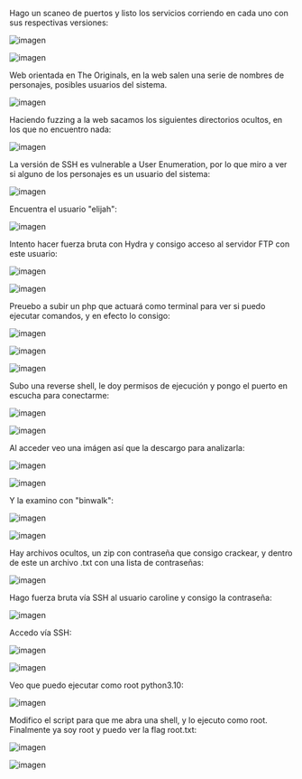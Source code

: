 Hago un scaneo de puertos y listo los servicios corriendo en cada uno con sus respectivas versiones:

![imagen](https://github.com/Dani-ITB24/Proyecto-Final/assets/99719204/834e71ad-5d37-4308-a528-d66a0948d06e)

![imagen](https://github.com/Dani-ITB24/Proyecto-Final/assets/99719204/d7583465-da58-462f-9b85-61b4d6599c33)

Web orientada en The Originals, en la web salen una serie de nombres de personajes, posibles usuarios del sistema.

![imagen](https://github.com/Dani-ITB24/Proyecto-Final/assets/99719204/0ace78b8-f4a8-4f9d-a7a6-4b0cc0719fd5)

Haciendo fuzzing a la web sacamos los siguientes directorios ocultos, en los que no encuentro nada:

![imagen](https://github.com/Dani-ITB24/Proyecto-Final/assets/99719204/6786b55a-0efd-4c74-adf6-1201446d1c85)

La versión de SSH es vulnerable a User Enumeration, por lo que miro a ver si alguno de los personajes es un usuario del sistema:

![imagen](https://github.com/Dani-ITB24/Proyecto-Final/assets/99719204/38b3f3dd-b28e-4021-9a27-e6c5d1dc6895)

Encuentra el usuario "elijah":

![imagen](https://github.com/Dani-ITB24/Proyecto-Final/assets/99719204/6f13d347-6561-4a30-b1e8-e032e06f45fa)

Intento hacer fuerza bruta con Hydra y consigo acceso al servidor FTP con este usuario:

![imagen](https://github.com/Dani-ITB24/Proyecto-Final/assets/99719204/db0a4c9a-a53b-4731-841a-11ff18e93d21)


![imagen](https://github.com/Dani-ITB24/Proyecto-Final/assets/99719204/79e63756-b8f1-4dff-8810-4ba933e9056d)

Preuebo a subir un php que actuará como terminal para ver si puedo ejecutar comandos, y en efecto lo consigo:

![imagen](https://github.com/Dani-ITB24/Proyecto-Final/assets/99719204/c1e1c1fd-6452-454a-b0b8-934b59fd41fe)

![imagen](https://github.com/Dani-ITB24/Proyecto-Final/assets/99719204/e9efc87a-162d-4892-8d28-e69fc3578c4e)

![imagen](https://github.com/Dani-ITB24/Proyecto-Final/assets/99719204/c0d0046a-b86c-4bc4-b8da-a4bbbbc443ba)

Subo una reverse shell, le doy permisos de ejecución y pongo el puerto en escucha para conectarme: 

![imagen](https://github.com/Dani-ITB24/Proyecto-Final/assets/99719204/053fb3dc-ffbb-4437-b5e8-1568451e39c4)

![imagen](https://github.com/Dani-ITB24/Proyecto-Final/assets/99719204/78d63ad7-a96a-4e2f-9bde-ba47703d3a58)

Al acceder veo una imágen así que la descargo para analizarla:

![imagen](https://github.com/Dani-ITB24/Proyecto-Final/assets/99719204/7032bf05-d0fb-474c-ad37-a4d3d3a4d6b4)

![imagen](https://github.com/Dani-ITB24/Proyecto-Final/assets/99719204/b90da682-e103-4125-b07c-c21922424fcb)

Y la examino con "binwalk":

![imagen](https://github.com/Dani-ITB24/Proyecto-Final/assets/99719204/e9975880-53ee-48ca-8487-2188cdbdf418)

![imagen](https://github.com/Dani-ITB24/Proyecto-Final/assets/99719204/ae580e42-3f2e-4ccb-8130-4be43304fb5d)

Hay archivos ocultos, un zip con contraseña que consigo crackear, y dentro de este un archivo .txt con una lista de contraseñas:

![imagen](https://github.com/Dani-ITB24/Proyecto-Final/assets/99719204/c431a978-a6f6-414c-8140-716a572ff139)

Hago fuerza bruta vía SSH al usuario caroline y consigo la contraseña:

![imagen](https://github.com/Dani-ITB24/Proyecto-Final/assets/99719204/79a892d0-ca51-4a4e-8318-9cd3043fc5e1)

Accedo vía SSH:

![imagen](https://github.com/Dani-ITB24/Proyecto-Final/assets/99719204/7f062adc-af33-4fe3-9e56-7262a8d43475)

![imagen](https://github.com/Dani-ITB24/Proyecto-Final/assets/99719204/4adb01be-285f-4bca-86b3-ce5a3ca84cec)

Veo que puedo ejecutar como root python3.10:

![imagen](https://github.com/Dani-ITB24/Proyecto-Final/assets/99719204/858d7942-82a7-47f0-b223-7b6372277066)

Modifico el script para que me abra una shell, y lo ejecuto como root. Finalmente ya soy root y puedo ver la flag root.txt:

![imagen](https://github.com/Dani-ITB24/Proyecto-Final/assets/99719204/7565dc54-b59e-431e-9831-31145d656a98)

![imagen](https://github.com/Dani-ITB24/Proyecto-Final/assets/99719204/c3076365-e372-4d60-984b-62f45eaf4347)
